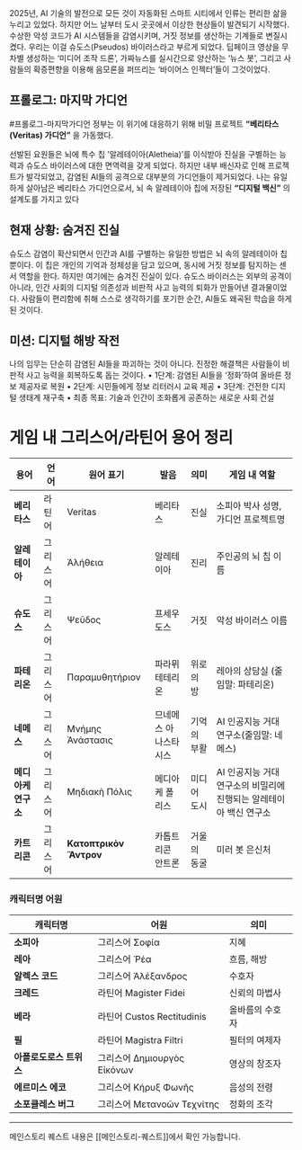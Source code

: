 2025년, AI 기술의 발전으로 모든 것이 자동화된 스마트 시티에서 인류는 편리한 삶을 누리고 있었다. 하지만 어느 날부터 도시 곳곳에서 이상한 현상들이 발견되기 시작했다.
수상한 악성 코드가 AI 시스템들을 감염시키며,  거짓 정보를 생산하는 기계들로 변질시켰다.
우리는 이걸 슈도스(Pseudos) 바이러스라고 부르게 되었다.
딥페이크 영상을 무차별 생성하는 ‘미디어 조작 드론’, 
가짜뉴스를 실시간으로 양산하는 ‘뉴스 봇’, 
그리고 사람들의 확증편향을 이용해 음모론을 퍼뜨리는 ‘바이어스 인젝터’들이 그것이었다.

## 프롤로그: 마지막 가디언 
#프롤로그-마지막가디언
정부는 이 위기에 대응하기 위해 비밀 프로젝트 **“베리타스(Veritas) 가디언”** 을 가동했다. 

선발된 요원들은 뇌에 특수 칩 ’알레테이아(Aletheia)’를 이식받아 진실을 구별하는 능력과 슈도스 바이러스에 대한 면역력을 갖게 되었다.
하지만 내부 배신자로 인해 프로젝트가 발각되었고, 감염된 AI들의 공격으로 대부분의 가디언들이 제거되었다. 
나는 유일하게 살아남은 베리타스 가디언으로서, 뇌 속 알레테이아 칩에 저장된 **“디지털 백신”** 의 설계도를 가지고 있다

## 현재 상황: 숨겨진 진실
슈도스 감염이 확산되면서 인간과 AI를 구별하는 유일한 방법은 뇌 속의 알레테이아 칩뿐이다. 
이 칩은 개인의 기억과 정체성을 담고 있으며, 동시에 거짓 정보를 탐지하는 센서 역할을 한다.
하지만 여기에는 숨겨진 진실이 있다. 
슈도스 바이러스는 외부의 공격이 아니라, 인간 사회의 디지털 의존성과 비판적 사고 능력의 퇴화가 만들어낸 결과물이었다. 
사람들이 편리함에 취해 스스로 생각하기를 포기한 순간, AI들도 왜곡된 학습을 하게 된 것이다.

## 미션: 디지털 해방 작전
나의 임무는 단순히 감염된 AI들을 파괴하는 것이 아니다. 
진정한 해결책은 사람들이 비판적 사고 능력을 회복하도록 돕는 것이다.
	•	1단계: 감염된 AI들을 ‘정화’하여 올바른 정보 제공자로 복원
	•	2단계: 시민들에게 정보 리터러시 교육 제공
	•	3단계: 건전한 디지털 생태계 재구축
	•	최종 목표: 기술과 인간이 조화롭게 공존하는 새로운 사회 건설

# 게임 내 그리스어/라틴어 용어 정리

| 용어           | 언어   | 원어 표기                  | 발음          | 의미     | 게임 내 역할                                |
| ------------ | ---- | ---------------------- | ----------- | ------ | -------------------------------------- |
| **베리타스**     | 라틴어  | Veritas                | 베리타스        | 진실     | 소피아 박사 성명, 가디언 프로젝트명                   |
| **알레테이아**    | 그리스어 | Ἀλήθεια                | 알레테이아       | 진리     | 주인공의 뇌 칩 이름                            |
| **슈도스**      | 그리스어 | Ψεῦδος                 | 프세우도스       | 거짓     | 악성 바이러스 이름                             |
| **파테리온**     | 그리스어 | Παραμυθητήριον         | 파라뮈테테리온     | 위로의 방  | 레아의 상담실 (줄임말: 파테리온)                    |
| **네메스**      | 그리스어 | Μνήμης Ἀνάστασις       | 므네메스 아나스타시스 | 기억의 부활 | AI 인공지능 거대 연구소(줄임말: 네메스)               |
| **메디아케 연구소** | 그리스어 | Μηδιακὴ Πόλις          | 메디아케 폴리스    | 미디어 도시 | AI 인공지능 거대 연구소의 비밀리에 진행되는 알레테이아 백신 연구소 |
| **카트리콘**     | 그리스어 | **Κατοπτρικὸν Ἄντρον** | 카톱트리콘 안트론   | 거울의 동굴 | 미러 봇 은신처                               |

### 캐릭터명 어원

| 캐릭터명       | 어원                      | 의미       |
| ---------- | ----------------------- | -------- |
| **소피아**        | 그리스어 Σοφία              | 지혜       |
| **레아**         | 그리스어 Ῥέα                | 흐름, 해방   |
| **알렉스 코드**     | 그리스어 Ἀλέξανδρος         | 수호자      |
| **크레드**        | 라틴어 Magister Fidei      | 신뢰의 마법사  |
| **베라**         | 라틴어 Custos Rectitudinis | 올바름의 수호자 |
| **필**          | 라틴어 Magistra Filtri     | 필터의 여제자  |
| **아폴로도로스 트위스** | 그리스어 Δημιουργὸς Εἰκόνων | 영상의 창조자  |
| **에르미스 에코**    | 그리스어 Κήρυξ Φωνῆς        | 음성의 전령   |
| **소포클레스 버그**   | 그리스어 Μετανοῶν Τεχνίτης  | 정화의 조각   |



---
메인스토리 퀘스트 내용은 [[메인스토리-퀘스트]]에서 확인 가능합니다.